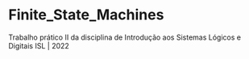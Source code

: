 # Finite_State_Machines
Trabalho prático II da disciplina de Introdução aos Sistemas Lógicos e Digitais ISL | 2022
